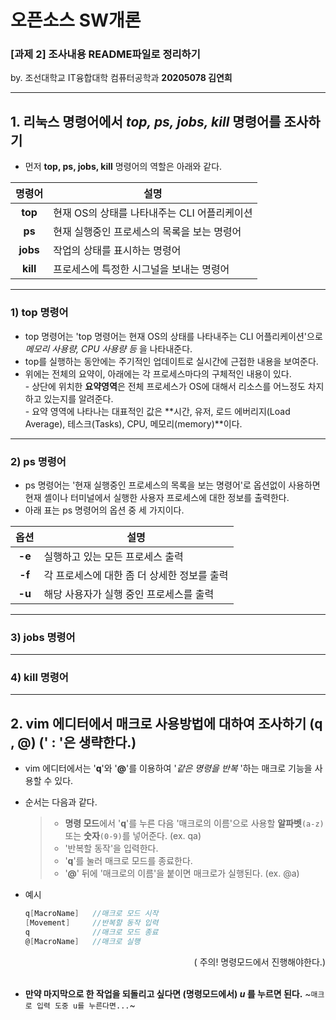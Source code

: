 # 오픈소스 SW개론

### [과제 2] 조사내용 README파일로 정리하기
  by. 조선대학교 IT융합대학 컴퓨터공학과 __20205078 김연희__
<br/> 

--------------------------------------------------------------------------------------------------------
## 1. 리눅스 명령어에서 _top, ps, jobs, kill_ 명령어를 조사하기
+ 먼저 **top, ps, jobs, kill** 명령어의 역할은 아래와 같다.

|**명령어**|**설명**|
|:---:|---|
|__top__|현재 OS의 상태를 나타내주는 CLI 어플리케이션|
|__ps__|현재 실행중인 프로세스의 목록을 보는 명령어|
|__jobs__|작업의 상태를 표시하는 명령어|
|__kill__|프로세스에 특정한 시그널을 보내는 명령어|

--------------------------------------------------------------------------------------------------------
### 1) top 명령어
+ top 명령어는 'top 명령어는 현재 OS의 상태를 나타내주는 CLI 어플리케이션'으로 *메모리 사용량, CPU 사용량 등* 을 나타내준다.
+ top를 실행하는 동안에는 주기적인 업데이트로 실시간에 근접한 내용을 보여준다.
+ 위에는 전체의 요약이, 아래에는 각 프로세스마다의 구체적인 내용이 있다. <br/> - 상단에 위치한 **요약영역**은 전체 프로세스가 OS에 대해서 리소스를 어느정도 차지하고 있는지를 알려준다. <br/> - 요약 영역에 나타나는 대표적인 값은 **시간, 유저, 로드 에버리지(Load Average), 테스크(Tasks), CPU, 메모리(memory)**이다.
--------------------------------------------------------------------------------------------------------
### 2) ps 명령어
+ ps 명령어는 '현재 실행중인 프로세스의 목록을 보는 명령어'로 옵션없이 사용하면 현재 셸이나 터미널에서 실행한 사용자 프로세스에 대한 정보를 출력한다.
+ 아래 표는 ps 명령어의 옵션 중 세 가지이다.

|**옵션**|**설명**|
|:---:|---|
|**-e**|실행하고 있는 모든 프로세스 출력|
|**-f**|각 프로세스에 대한 좀 더 상세한 정보를 출력|
|**-u**|해당 사용자가 실행 중인 프로세스를 출력|
--------------------------------------------------------------------------------------------------------
### 3) jobs 명령어
--------------------------------------------------------------------------------------------------------
### 4) kill 명령어
--------------------------------------------------------------------------------------------------------
## 2. vim 에디터에서 매크로 사용방법에 대하여 조사하기 (q , @) (' : '은 생략한다.)
+ vim 에디터에서는 '**q**'와 '**@**'를 이용하여 '*같은 명령을 반복* '하는 매크로 기능을 사용할 수 있다.
+ 순서는 다음과 같다.

  >- **명령 모드**에서 '**q**'를 누른 다음 '매크로의 이름'으로 사용할 __알파벳__`(a-z)` 또는 __숫자__`(0-9)`를 넣어준다. (ex. qa)
  >- '반복할 동작'을 입력한다.
  >- '**q**'를 눌러 매크로 모드를 종료한다.
  >- '**@**' 뒤에 '매크로의 이름'을 붙이면 매크로가 실행된다. (ex. @a)

+ 예시
  ```c
  q[MacroName]   //매크로 모드 시작
  [Movement]     //반복할 동작 입력
  q              //매크로 모드 종료
  @[MacroName]   //매크로 실행
  ```
<div align="right"> 
  ( 주의! 명령모드에서 진행해야한다.)
</div>
<br/> 

+ **만약 마지막으로 한 작업을 되돌리고 싶다면 (명령모드에서)  *u* 를 누르면 된다.** ~`매크로 입력 도중 u를 누른다면...`~
   
